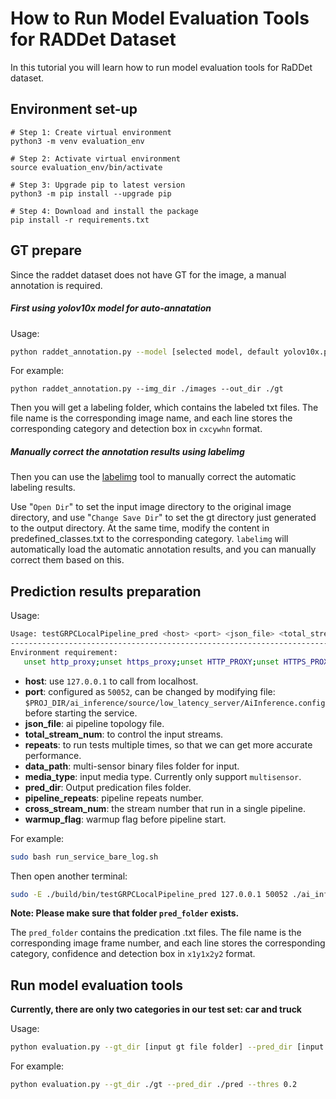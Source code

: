 # How to Run Model Evaluation Tools for RADDet Dataset

In this tutorial you will learn how to run model evaluation tools for RaDDet dataset.



## Environment set-up

```shell
# Step 1: Create virtual environment
python3 -m venv evaluation_env

# Step 2: Activate virtual environment
source evaluation_env/bin/activate

# Step 3: Upgrade pip to latest version
python3 -m pip install --upgrade pip

# Step 4: Download and install the package
pip install -r requirements.txt
```



## GT prepare

Since the raddet dataset does not have GT for the image, a manual annotation is required.

##### First using yolov10x model for auto-annatation

Usage:
```bash
python raddet_annotation.py --model [selected model, default yolov10x.pt] --img_dir [input image file folder] --out_dir [output label file folder, default gt] --vis_dir [folder for visualize the image with bbox, default vis]
```
For example:

```
python raddet_annotation.py --img_dir ./images --out_dir ./gt
```

Then you will get a labeling folder, which contains the labeled txt files. The file name is the corresponding image name, and each line stores the corresponding category and detection box in `cxcywhn` format.



##### Manually correct the annotation results using labelimg

Then you can use the [labelimg](https://github.com/HumanSignal/labelImg/releases) tool to manually correct the automatic labeling results.

Use "`Open Dir`" to set the input image directory to the original image directory, and use "`Change Save Dir`" to set the gt directory just generated to the output directory. At the same time, modify the content in predefined_classes.txt to the corresponding category. `labelimg` will automatically load the automatic annotation results, and you can manually correct them based on this.



## Prediction results preparation

Usage:
```bash
Usage: testGRPCLocalPipeline_pred <host> <port> <json_file> <total_stream_num> <repeats> <data_path> <media_type> <pred_dir> [<pipeline_repeats>] [<cross_stream_num>] [<warmup_flag: 0 | 1>]
--------------------------------------------------------------------------------
Environment requirement:
   unset http_proxy;unset https_proxy;unset HTTP_PROXY;unset HTTPS_PROXY
```
* **host**: use `127.0.0.1` to call from localhost.
* **port**: configured as `50052`, can be changed by modifying file: `$PROJ_DIR/ai_inference/source/low_latency_server/AiInference.config` before starting the service.
* **json_file**: ai pipeline topology file.
* **total_stream_num**: to control the input streams.
* **repeats**: to run tests multiple times, so that we can get more accurate performance.
* **data_path**: multi-sensor binary files folder for input.
* **media_type**: input media type. Currently only support `multisensor`.
* **pred_dir**: Output predication files folder.
* **pipeline_repeats**: pipeline repeats number.
* **cross_stream_num**: the stream number that run in a single pipeline.
* **warmup_flag**: warmup flag before pipeline start.

For example:

```bash
sudo bash run_service_bare_log.sh
```

Then open another terminal:

```bash
sudo -E ./build/bin/testGRPCLocalPipeline_pred 127.0.0.1 50052 ./ai_inference/test/configs/raddet/1C1R/localMediaPipeline.json 1 1 /path/to/dataset multisensor /path/to/pred_folder
```

**Note: Please make sure that folder `pred_folder` exists.**


The `pred_folder` contains the predication .txt files. The file name is the corresponding image frame number, and each line stores the corresponding category, confidence and detection box in `x1y1x2y2` format.



## Run model evaluation tools

**Currently, there are only two categories in our test set: car and truck**

Usage:

```bash
python evaluation.py --gt_dir [input gt file folder] --pred_dir [input predication file folder] --thres [iou threshold, default 0.5]
```

For example:

```bash
python evaluation.py --gt_dir ./gt --pred_dir ./pred --thres 0.2
```

